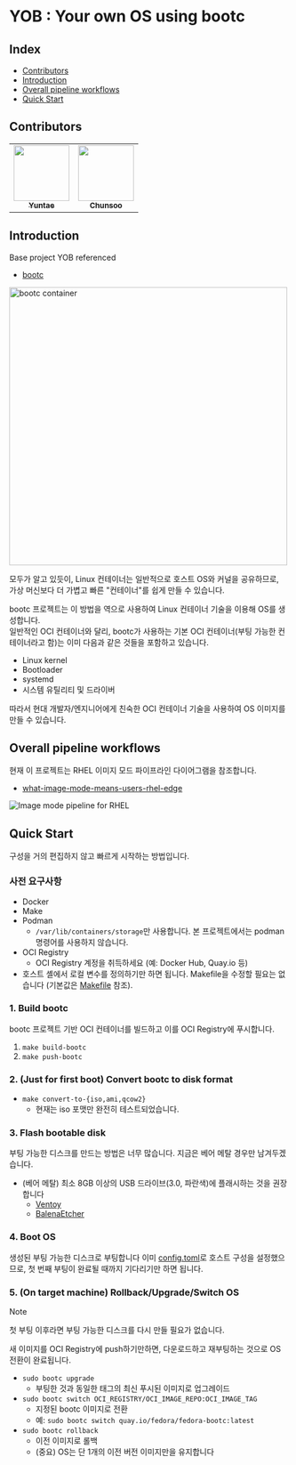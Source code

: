 # YOB : Your own OS using bootc

## Index

<!-- no toc -->
- [Contributors](#contributors)
- [Introduction](#introduction)
- [Overall pipeline workflows](#overall-pipeline-workflows)
- [Quick Start](#quick-start)

## Contributors

<table>
  <tr>
    <td align="center"><a href="https://github.com/yureutaejin"><img src="https://avatars.githubusercontent.com/u/85734054?v=4" width="100px;" alt=""/><br /><sub><b>
Yuntae</b></sub></a><br /></td>
    <td align="center"><a href="https://github.com/charlie3965"><img src="https://avatars.githubusercontent.com/u/19777578?v=4" width="100px;" alt=""/><br /><sub><b>
Chunsoo</b></sub></a><br /></td>
</table>

## Introduction

Base project YOB referenced

- [bootc](https://bootc-dev.github.io/)

<img src="https://developers.redhat.com/sites/default/files/styles/article_floated/public/image1_62.png.webp?itok=c0vYglLs" width="500" alt="bootc container">

모두가 알고 있듯이, Linux 컨테이너는 일반적으로 호스트 OS와 커널을 공유하므로,  
가상 머신보다 더 가볍고 빠른 "컨테이너"를 쉽게 만들 수 있습니다.

bootc 프로젝트는 이 방법을 역으로 사용하여 Linux 컨테이너 기술을 이용해 OS를 생성합니다.  
일반적인 OCI 컨테이너와 달리, bootc가 사용하는 기본 OCI 컨테이너(부팅 가능한 컨테이너라고 함)는 이미 다음과 같은 것들을 포함하고 있습니다.

- Linux kernel
- Bootloader
- systemd
- 시스템 유틸리티 및 드라이버

따라서 현대 개발자/엔지니어에게 친숙한 OCI 컨테이너 기술을 사용하여 OS 이미지를 만들 수 있습니다.

## Overall pipeline workflows

현재 이 프로젝트는 RHEL 이미지 모드 파이프라인 다이어그램을 참조합니다.

- [what-image-mode-means-users-rhel-edge](https://www.redhat.com/en/blog/what-image-mode-means-users-rhel-edge)

![Image mode pipeline for RHEL](https://www.redhat.com/rhdc/managed-files/image2_132.png)

## Quick Start

구성을 거의 편집하지 않고 빠르게 시작하는 방법입니다.

### 사전 요구사항

- Docker
- Make
- Podman
  - `/var/lib/containers/storage`만 사용합니다. 본 프로젝트에서는 podman 명령어를 사용하지 않습니다.
- OCI Registry
  - OCI Registry 계정을 취득하세요 (예: Docker Hub, Quay.io 등)
- 호스트 셸에서 로컬 변수를 정의하기만 하면 됩니다. Makefile을 수정할 필요는 없습니다 (기본값은 [Makefile](./Makefile) 참조).

### 1. Build bootc

bootc 프로젝트 기반 OCI 컨테이너를 빌드하고 이를 OCI Registry에 푸시합니다.

1. `make build-bootc`
2. `make push-bootc`

### 2. (Just for first boot) Convert bootc to disk format

- `make convert-to-{iso,ami,qcow2}`
  - 현재는 iso 포맷만 완전히 테스트되었습니다.

### 3. Flash bootable disk

부팅 가능한 디스크를 만드는 방법은 너무 많습니다.
지금은 베어 메탈 경우만 남겨두겠습니다.

- (베어 메탈) 최소 8GB 이상의 USB 드라이브(3.0, 파란색)에 플래시하는 것을 권장합니다
  - [Ventoy](https://www.ventoy.net/en/index.html)
  - [BalenaEtcher](https://etcher.balena.io/)

### 4. Boot OS

생성된 부팅 가능한 디스크로 부팅합니다
이미 [config.toml](./config.toml)로 호스트 구성을 설정했으므로, 첫 번째 부팅이 완료될 때까지 기다리기만 하면 됩니다.

### 5. (On target machine) Rollback/Upgrade/Switch OS

> [!NOTE]
> 첫 부팅 이후라면 부팅 가능한 디스크를 다시 만들 필요가 없습니다.

새 이미지를 OCI Registry에 push하기만하면, 다운로드하고 재부팅하는 것으로 OS 전환이 완료됩니다.

- `sudo bootc upgrade`
  - 부팅한 것과 동일한 태그의 최신 푸시된 이미지로 업그레이드
- `sudo bootc switch OCI_REGISTRY/OCI_IMAGE_REPO:OCI_IMAGE_TAG`
  - 지정된 bootc 이미지로 전환
  - 예: `sudo bootc switch quay.io/fedora/fedora-bootc:latest`
- `sudo bootc rollback`
  - 이전 이미지로 롤백
  - (중요) OS는 단 1개의 이전 버전 이미지만을 유지합니다
